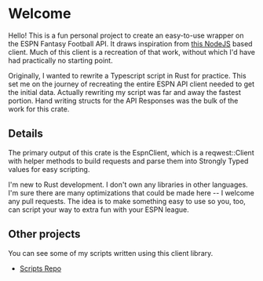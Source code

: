 # Welcome

Hello! This is a fun personal project to create an easy-to-use wrapper on the ESPN Fantasy Football API. It draws inspiration from [this NodeJS](http://espn-fantasy-football-api.s3-website.us-east-2.amazonaws.com/) based client. Much of this client is a recreation of that work, without which I'd have had practically no starting point.

Originally, I wanted to rewrite a Typescript script in Rust for practice. This set me on the journey of recreating the entire ESPN API client needed to get the initial data. Actually rewriting my script was far and away the fastest portion. Hand writing structs for the API Responses was the bulk of the work for this crate.

## Details

The primary output of this crate is the EspnClient, which is a reqwest::Client with helper methods to build requests and parse them into Strongly Typed values for easy scripting.

I'm new to Rust development. I don't own any libraries in other languages. I'm sure there are many optimizations that could be made here -- I welcome any pull requests. The idea is to make something easy to use so you, too, can script your way to extra fun with your ESPN league.

## Other projects

You can see some of my scripts written using this client library.

- [Scripts Repo](https://github.com/Styerp/fantasy-football/tree/main)
